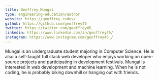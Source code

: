 ```yaml
---
title: Geoffrey Mungai
type: engineering-education/author
website: https://geoffrey.codes/
github: https://github.com/geoffrey45
twitter: https://twitter.com/geoffrey45_
linkedin: https://www.linkedin.com/in/geoffrey45/
instagram: https://www.instagram.com/geoffrey45_/
---
```


Mungai is an undergraduate student majoring in Computer Science. He is also a self-taught full stack web developer who enjoys working on open-source projects and participating in development festivals. Mungai is interested in web development and machine learning. When he is not coding, he is probably biking downhill or hanging out with friends.

